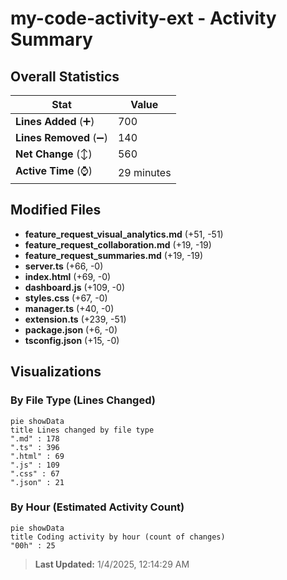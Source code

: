 # my-code-activity-ext - Activity Summary 

## Overall Statistics

| Stat                   | Value                                                             |
| ---------------------- | ----------------------------------------------------------------- |
| **Lines Added** (➕)   | 700                                          |
| **Lines Removed** (➖) | 140                                        |
| **Net Change** (↕)    | 560                |
| **Active Time** (⌚)   | 29 minutes |


## Modified Files
- **feature_request_visual_analytics.md** (+51, -51)
- **feature_request_collaboration.md** (+19, -19)
- **feature_request_summaries.md** (+19, -19)
- **server.ts** (+66, -0)
- **index.html** (+69, -0)
- **dashboard.js** (+109, -0)
- **styles.css** (+67, -0)
- **manager.ts** (+40, -0)
- **extension.ts** (+239, -51)
- **package.json** (+6, -0)
- **tsconfig.json** (+15, -0)

## Visualizations

### By File Type (Lines Changed)

```mermaid
pie showData
title Lines changed by file type
".md" : 178
".ts" : 396
".html" : 69
".js" : 109
".css" : 67
".json" : 21
```

### By Hour (Estimated Activity Count)

```mermaid
pie showData
title Coding activity by hour (count of changes)
"00h" : 25
```


> **Last Updated:** 1/4/2025, 12:14:29 AM